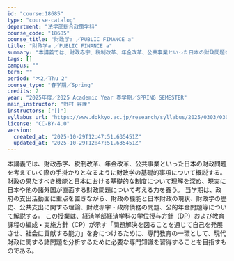 ```yaml
---
id: "course:18685"
type: "course-catalog"
department: "法学部総合政策学科"
course_code: "18685"
course_title: "財政学a ／PUBLIC FINANCE a"
title: "財政学a ／PUBLIC FINANCE a"
summary: "本講義では、財政赤字、税制改革、年金改革、公共事業といった日本の財政問題を考えていく際の手掛かりとなるように財政学の基礎的事項について概説する。財政の果たすべき機能と日本における基礎的な制度について理解を深め、現実に日本や他の諸外国が直面す…"
tags: []
campus: ""
term: ""
period: "木2／Thu 2"
course_type: "春学期／Spring"
credits: 2
year: "2025年度／2025 Academic Year 春学期／SPRING SEMESTER"
main_instructor: "野村 容康"
instructors: ["[]"]
syllabus_url: "https://www.dokkyo.ac.jp/research/syllabus/2025/0303/0303_18685_ja_JP.html"
license: "CC-BY-4.0"
version:
  created_at: "2025-10-29T12:47:51.635451Z"
  updated_at: "2025-10-29T12:47:51.635451Z"
---
```

本講義では、財政赤字、税制改革、年金改革、公共事業といった日本の財政問題を考えていく際の手掛かりとなるように財政学の基礎的事項について概説する。財政の果たすべき機能と日本における基礎的な制度について理解を深め、現実に日本や他の諸外国が直面する財政問題について考える力を養う。 当学期は、政府の支出活動面に重点を置きながら、財政の機能と日本財政の現状、財政学の歴史、公共支出に関する理論、財政赤字・政府債務の問題、公的年金問題等について解説する。 この授業は、経済学部経済学科の学位授与方針（DP）および教育課程の編成・実施方針（CP）が示す「問題解決を図ることを通じて自己を発展させ、社会に貢献する能力」を身につけるために、専門教育の一環として、現代財政に関する諸問題を分析するために必要な専門知識を習得することを目指すものである。
